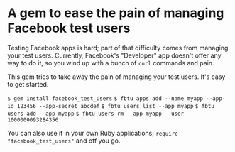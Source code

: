 # A gem to ease the pain of managing Facebook test users

Testing Facebook apps is hard; part of that difficulty comes from
managing your test users. Currently, Facebook's "Developer" app
doesn't offer any way to do it, so you wind up with a bunch of `curl`
commands and pain.

This gem tries to take away the pain of managing your test users. It's
easy to get started.

`$ gem install facebook_test_users`
`$ fbtu apps add --name myapp --app-id 123456 --app-secret abcdef`
`$ fbtu users list --app myapp`
`$ fbtu users add --app myapp`
`$ fbtu users rm --app myapp --user 1000000093284356`

You can also use it in your own Ruby applications; `require
"facebook_test_users"` and off you go.
